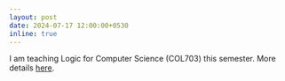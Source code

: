 ```yaml
---
layout: post
date: 2024-07-17 12:00:00+0530
inline: true
---
```


I am teaching Logic for Computer Science (COL703) this semester. More details <a href="../courses/col703-jul24" target="_blank">here</a>.